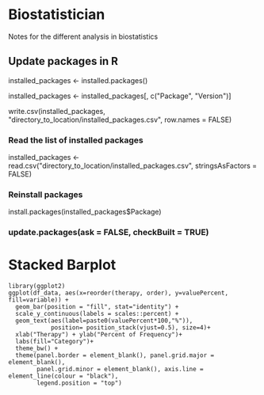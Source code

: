 # Biostatistician
Notes for the different analysis in biostatistics

## Update packages in R
installed_packages <- installed.packages()

installed_packages <- installed_packages[, c("Package", "Version")]

write.csv(installed_packages, "directory_to_location/installed_packages.csv", row.names = FALSE)

### Read the list of installed packages
installed_packages <- read.csv("directory_to_location/installed_packages.csv", stringsAsFactors = FALSE)

### Reinstall packages
install.packages(installed_packages$Package)

### update.packages(ask = FALSE, checkBuilt = TRUE)


# Stacked Barplot
```
library(ggplot2)
ggplot(df_data, aes(x=reorder(therapy, order), y=valuePercent, fill=variable)) +
  geom_bar(position = "fill", stat="identity") +
  scale_y_continuous(labels = scales::percent) +
  geom_text(aes(label=paste0(valuePercent*100,"%")),
            position= position_stack(vjust=0.5), size=4)+
  xlab("Therapy") + ylab("Percent of Frequency")+ 
  labs(fill="Category")+
  theme_bw() +
  theme(panel.border = element_blank(), panel.grid.major = element_blank(),
        panel.grid.minor = element_blank(), axis.line = element_line(colour = "black"), 
        legend.position = "top")
```
